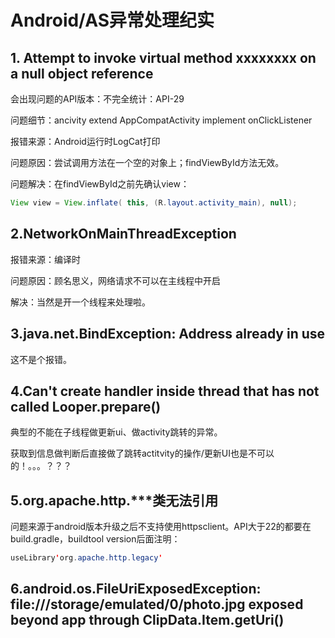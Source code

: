# Android/AS异常处理纪实
## 1. Attempt to invoke virtual method xxxxxxxx on a null object reference

会出现问题的API版本：不完全统计：API-29

问题细节：ancivity extend AppCompatActivity implement onClickListener

报错来源：Android运行时LogCat打印

问题原因：尝试调用方法在一个空的对象上；findViewById方法无效。

问题解决：在findViewById之前先确认view：
```java
View view = View.inflate( this, (R.layout.activity_main), null);
```
## 2.NetworkOnMainThreadException

报错来源：编译时

问题原因：顾名思义，网络请求不可以在主线程中开启

解决：当然是开一个线程来处理啦。

## 3.java.net.BindException: Address already in use

这不是个报错。

## 4.Can't create handler inside thread that has not called Looper.prepare()

典型的不能在子线程做更新ui、做activity跳转的异常。 

获取到信息做判断后直接做了跳转actitvity的操作/更新UI也是不可以的！。。。？？？


## 5.org.apache.http.***类无法引用

问题来源于android版本升级之后不支持使用httpsclient。API大于22的都要在build.gradle，buildtool version后面注明：
```java
useLibrary'org.apache.http.legacy'
```

## 6.android.os.FileUriExposedException: file:///storage/emulated/0/photo.jpg exposed beyond app through ClipData.Item.getUri()

